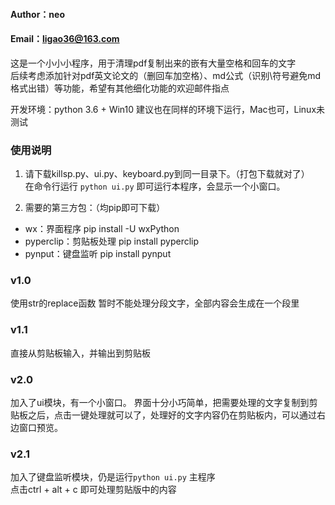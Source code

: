 #### Author：neo
#### Email：ligao36@163.com

这是一个小小小程序，用于清理pdf复制出来的嵌有大量空格和回车的文字  
后续考虑添加针对pdf英文论文的（删回车加空格）、md公式（识别\符号避免md格式出错）等功能，希望有其他细化功能的欢迎邮件指点

开发环境：python 3.6 + Win10
建议也在同样的环境下运行，Mac也可，Linux未测试

### 使用说明
1. 请下载killsp.py、ui.py、keyboard.py到同一目录下。（打包下载就对了）  
在命令行运行 `python ui.py` 即可运行本程序，会显示一个小窗口。  

2. 需要的第三方包：（均pip即可下载）
* wx：界面程序              pip install -U wxPython
* pyperclip：剪贴板处理     pip install pyperclip  
* pynput：键盘监听          pip install pynput
 
### v1.0
使用str的replace函数
暂时不能处理分段文字，全部内容会生成在一个段里

### v1.1
直接从剪贴板输入，并输出到剪贴板

### v2.0
加入了ui模块，有一个小窗口。
界面十分小巧简单，把需要处理的文字复制到剪贴板之后，点击一键处理就可以了，处理好的文字内容仍在剪贴板内，可以通过右边窗口预览。

### v2.1
加入了键盘监听模块，仍是运行`python ui.py` 主程序  
点击ctrl + alt + c 即可处理剪贴版中的内容

